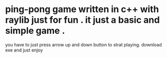 # ping-pong game written in c++ with raylib just for fun . it  just a basic and simple game .
you have to just press arrow up and down button to strat playing.
download exe and just enjoy
